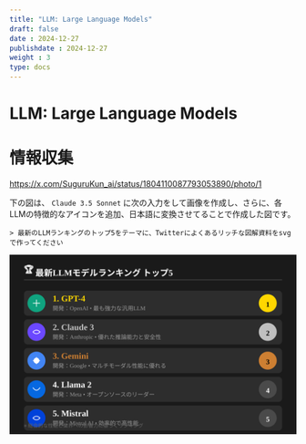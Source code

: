 ```yaml
---
title: "LLM: Large Language Models"
draft: false
date : 2024-12-27
publishdate : 2024-12-27
weight : 3
type: docs
---
```



# LLM: Large Language Models

# 情報収集

https://x.com/SuguruKun_ai/status/1804110087793053890/photo/1



下の図は、 `Claude 3.5 Sonnet` に次の入力をして画像を作成し、さらに、各LLMの特徴的なアイコンを追加、日本語に変換させてることで作成した図です。

```
> 最新のLLMランキングのトップ5をテーマに、Twitterによくあるリッチな図解資料をsvgで作ってください
```

![最新LLMモデルランキング](llm-ranking-visualization.svg)